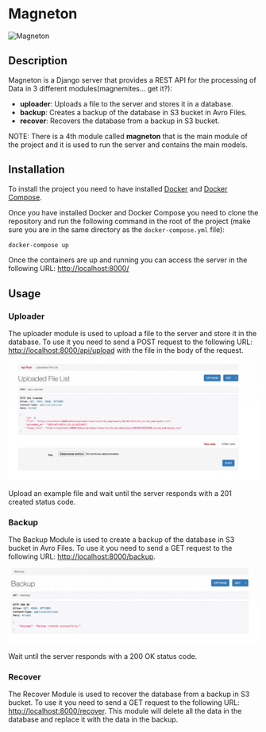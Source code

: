 # Magneton

![Magneton](https://archives.bulbagarden.net/media/upload/9/9f/Pokedex_Image_Magneton_SV.png)
## Description
Magneton is a Django server that provides a REST API for the processing of Data in 3 different modules(magnemites... get it?):
- **uploader**: Uploads a file to the server and stores it in a database.
- **backup**: Creates a backup of the database in S3 bucket in Avro Files.
- **recover**: Recovers the database from a backup in S3 bucket.

NOTE: There is a 4th module called **magneton** that is the main module of the project and it is used to run the server and contains the main models.

## Installation

To install the project you need to have installed [Docker](https://docs.docker.com/get-docker/) and [Docker Compose](https://docs.docker.com/compose/install/).

Once you have installed Docker and Docker Compose you need to clone the repository and run the following command in the root of the project (make sure you are in the same directory as the `docker-compose.yml` file):

```bash
docker-compose up
```

Once the containers are up and running you can access the server in the following URL: [http://localhost:8000/](http://localhost:8000/)

## Usage
### Uploader
The uploader module is used to upload a file to the server and store it in the database. To use it you need to send a POST request to the following URL: [http://localhost:8000/api/upload](http://localhost:8000/api/upload) with the file in the body of the request.

![img.png](util_images/img.png)

Upload an example file and wait until the server responds with a 201 created status code.

### Backup
The Backup Module is used to create a backup of the database in S3 bucket in Avro Files. To use it you need to send a GET request to the following URL: [http://localhost:8000/backup](http://localhost:8000/backup).

![img.png](util_images/img_backup.png)

Wait until the server responds with a 200 OK status code.

### Recover
The Recover Module is used to recover the database from a backup in S3 bucket. To use it you need to send a GET request to the following URL: [http://localhost:8000/recover](http://localhost:8000/recover).
This module will delete all the data in the database and replace it with the data in the backup.


